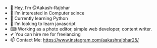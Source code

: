 - 👋 Hey, I’m @Aakash-Rajbhar
- 👀 I’m interested in Computer scince
- 🌱 Currently learning Python
- 💞️ I’m looking to learn javascript
- ⌨  Working as a photo editor, simple web developer, content writer.
- ✔  You can hire me for freelancing
- 📫 Contact Me: https://www.instagram.com/aakashrajbhar25/

<!---
Aakash-Rajbhar/Aakash-Rajbhar is a ✨ special ✨ repository because its `README.md` (this file) appears on your GitHub profile.
You can click the Preview link to take a look at your changes.
--->
